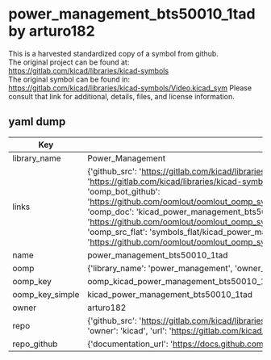 # power_management_bts50010_1tad by arturo182  
This is a harvested standardized copy of a symbol from github.  
The original project can be found at:  
https://gitlab.com/kicad/libraries/kicad-symbols  
The original symbol can be found in:
https://gitlab.com/kicad/libraries/kicad-symbols/Video.kicad_sym
Please consult that link for additional, details, files, and license information.  
## yaml dump  
| Key | Value |  
| --- | --- |  
| library_name | Power_Management |  
| links | {'github_src': 'https://gitlab.com/kicad/libraries/kicad-symbols/Video.kicad_sym', 'github_src_repo': 'https://gitlab.com/kicad/libraries/kicad-symbols', 'oomp_bot': 'kicad_power_management_bts50010_1tad/working', 'oomp_bot_github': 'https://github.com/oomlout/oomlout_oomp_symbol_bot/tree/main/kicad_power_management_bts50010_1tad/working', 'oomp_doc': 'kicad_power_management_bts50010_1tad/working', 'oomp_doc_github': 'https://github.com/oomlout/oomlout_oomp_symbol_doc/tree/main/kicad_power_management_bts50010_1tad/working', 'oomp_src_flat': 'symbols_flat/kicad_power_management_bts50010_1tad/working', 'oomp_src_flat_github': 'https://github.com/oomlout/oomlout_oomp_symbol_src/tree/main/kicad_power_management_bts50010_1tad/working'} |  
| name | power_management_bts50010_1tad |  
| oomp | {'library_name': 'power_management', 'owner_name': 'kicad', 'symbol_name': 'power_management_bts50010_1tad'} |  
| oomp_key | oomp_kicad_power_management_bts50010_1tad |  
| oomp_key_simple | kicad_power_management_bts50010_1tad |  
| owner | arturo182 |  
| repo | {'github_src': 'https://gitlab.com/kicad/libraries/kicad-symbols/Video.kicad_sym', 'name': 'libraries/kicad-symbols', 'owner': 'kicad', 'url': 'https://gitlab.com/kicad/libraries/kicad-symbols'} |  
| repo_github | {'documentation_url': 'https://docs.github.com/rest/repos/repos#get-a-repository', 'message': 'Not Found'} |  

